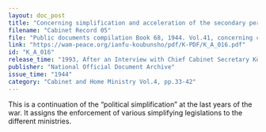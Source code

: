 ```yaml
---
layout: doc_post
title: "Concerning simplification and acceleration of the secondary permission"
filename: "Cabinet Record 05"
file: "Public documents compilation Book 68, 1944. Vol.41, concerning civilian administration, official matters, licensing and authorization1."
link: "https://wam-peace.org/ianfu-koubunsho/pdf/K-PDF/K_A_016.pdf"
id: "K_A_016"
release_time: "1993, After an Interview with Chief Cabinet Secretary Kōno Yōhei"
publisher: "National Official Document Archive"
issue_time: "1944"
category: "Cabinet and Home Ministry Vol.4, pp.33-42"
---
```

This is a continuation of the “political simplification” at the last years of the war. It assigns the enforcement of various simplifying legislations to the different ministries.
